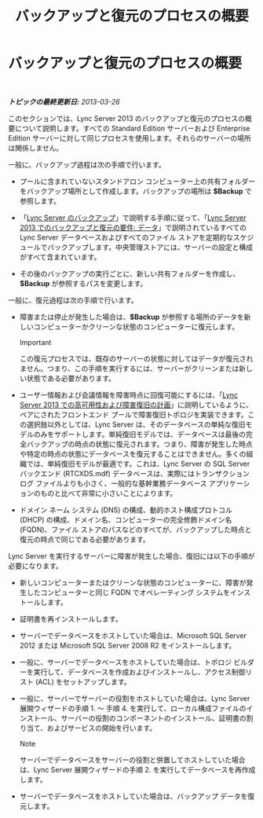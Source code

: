 ﻿---
title: バックアップと復元のプロセスの概要
TOCTitle: バックアップと復元のプロセスの概要
ms:assetid: e0f23b21-070f-4df5-b795-cea2f5338d85
ms:mtpsurl: https://technet.microsoft.com/ja-jp/library/Hh202192(v=OCS.15)
ms:contentKeyID: 52056732
ms.date: 05/19/2016
mtps_version: v=OCS.15
ms.translationtype: HT
---

# バックアップと復元のプロセスの概要

 

_**トピックの最終更新日:** 2013-03-26_

このセクションでは、Lync Server 2013 のバックアップと復元のプロセスの概要について説明します。すべての Standard Edition サーバーおよび Enterprise Edition サーバーに対して同じプロセスを使用します。それらのサーバーの場所は関係しません。

一般に、バックアップ過程は次の手順で行います。

  - プールに含まれていないスタンドアロン コンピューター上の共有フォルダーをバックアップ場所として作成します。バックアップの場所は **$Backup** で参照します。

  - 「[Lync Server のバックアップ](lync-server-2013-backing-up-lync-server.md)」で説明する手順に従って、「[Lync Server 2013 でのバックアップと復元の要件: データ](lync-server-2013-backup-and-restoration-requirements-data.md)」で説明されているすべての Lync Server データベースおよびすべてのファイル ストアを定期的なスケジュールでバックアップします。中央管理ストアには、サーバーの設定と構成がすべて含まれています。

  - その後のバックアップの実行ごとに、新しい共有フォルダーを作成し、**$Backup** が参照するパスを変更します。

一般に、復元過程は次の手順で行います。

  - 障害または停止が発生した場合は、**$Backup** が参照する場所のデータを新しいコンピューターかクリーンな状態のコンピューターに復元します。
    

    > [!IMPORTANT]
    > この復元プロセスでは、既存のサーバーの状態に対してはデータが復元されません。つまり、この手順を実行するには、サーバーがクリーンまたは新しい状態である必要があります。



  - ユーザー情報および会議情報を障害時点に回復可能にするには、「[Lync Server 2013 での高可用性および障害復旧の計画](lync-server-2013-planning-for-high-availability-and-disaster-recovery.md)」に説明しているように、ペアにされたフロントエンド プールで障害復旧トポロジを実装できます。この選択肢以外としては、Lync Server は、そのデータベースの単純な復旧モデルのみをサポートします。単純復旧モデルでは、データベースは最後の完全バックアップの時点の状態に復元されます。つまり、障害が発生した時点や特定の時点の状態にデータベースを復元することはできません。多くの組織では、単純復旧モデルが最適です。これは、Lync Server の SQL Server バックエンド (RTCXDS.mdf) データベースは、実際にはトランザクション ログ ファイルよりも小さく、一般的な基幹業務データベース アプリケーションのものと比べて非常に小さいことによります。

  - ドメイン ネーム システム (DNS) の構成、動的ホスト構成プロトコル (DHCP) の構成、ドメイン名、コンピューターの完全修飾ドメイン名 (FQDN)、ファイル ストアのパスなどのすべてが、バックアップした時点と復元の時点で同じである必要があります。

Lync Server を実行するサーバーに障害が発生した場合、復旧には以下の手順が必要になります。

  - 新しいコンピューターまたはクリーンな状態のコンピューターに、障害が発生したコンピューターと同じ FQDN でオペレーティング システムをインストールします。

  - 証明書を再インストールします。

  - サーバーでデータベースをホストしていた場合は、Microsoft SQL Server 2012 または Microsoft SQL Server 2008 R2 をインストールします。

  - 一般に、サーバーでデータベースをホストしていた場合は、トポロジ ビルダーを実行して、データベースを作成およびインストールし、アクセス制御リスト (ACL) をセットアップします。

  - 一般に、サーバーでサーバーの役割をホストしていた場合は、Lync Server 展開ウィザードの手順 1. ～ 手順 4. を実行して、ローカル構成ファイルのインストール、サーバーの役割のコンポーネントのインストール、証明書の割り当て、およびサービスの開始を行います。
    
    > [!NOTE]
    > サーバーでデータベースをサーバーの役割と併置してホストしていた場合は、Lync Server 展開ウィザードの手順 2. を実行してデータベースを再作成します。


  - サーバーでデータベースをホストしていた場合は、バックアップ データを復元します。

